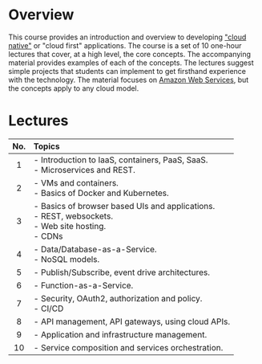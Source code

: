 # Overview

This course provides an introduction and overview to developing ["cloud native"](https://www.cncf.io/) or "cloud first"
applications. The course is a set of 10 one-hour 
lectures that cover, at a high level, the core concepts. The accompanying
material provides examples of each of the concepts. The lectures suggest simple projects that students can implement
to get firsthand experience with the technology. The material focuses on [Amazon Web Services](https://aws.amazon.com/),
but the concepts apply to any cloud model.

# Lectures

| No. | Topics |
|:---: |:--- |
| 1 | - Introduction to IaaS, containers, PaaS, SaaS.<br> - Microservices and REST.<br> |
| 2 | - VMs and containers.<br> - Basics of Docker and Kubernetes. |
| 3 | - Basics of browser based UIs and applications.<br> - REST, websockets. <br> - Web site hosting. <br> - CDNs <br>
| 4 | - Data/Database-as-a-Service. <br> - NoSQL models. |
| 5 | - Publish/Subscribe, event drive architectures. |
| 6 | - Function-as-a-Service. |
| 7 | - Security, OAuth2, authorization and policy. <br> - CI/CD ||
| 8 | - API management, API gateways, using cloud APIs. |
| 9 | - Application and infrastructure management. |
| 10 | - Service composition and services orchestration. |

